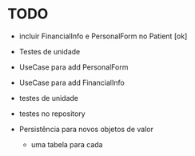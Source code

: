 # TODO

- incluir FinancialInfo e PersonalForm no Patient [ok]
- Testes de unidade
- UseCase para add PersonalForm
- UseCase para add FinancialInfo
- testes de unidade
- testes no repository

- Persistência para novos objetos de valor
  - uma tabela para cada

